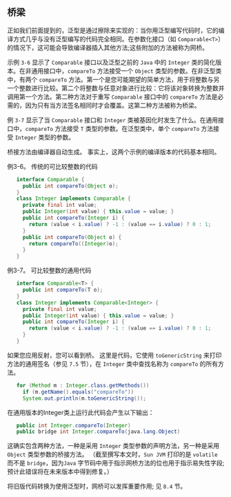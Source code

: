 ## 桥梁

正如我们前面提到的，泛型是通过擦除来实现的：当你用泛型编写代码时，它的编译方式几乎与没有泛型编写的代码完全相同。在参数化接口（如 `Comparable<T>`）的情况下，这可能会导致编译器插入其他方法;这些附加的方法被称为网桥。

示例 `3-6` 显示了 `Comparable` 接口以及泛型之前的 `Java` 中的 `Integer` 类的简化版本。在非通用接口中，`compareTo` 方法接受一个 `Object` 类型的参数。在非泛型类中，有两个 `compareTo` 方法。第一个是您可能期望的简单方法，用于将整数与另一个整数进行比较。第二个将整数与任意对象进行比较：它将该对象转换为整数并调用第一个方法。第二种方法对于重写 `Comparable` 接口中的 `compareTo` 方法是必需的，因为只有当方法签名相同时才会覆盖。这第二种方法被称为桥梁。

例 `3-7` 显示了当 `Comparable` 接口和 `Integer` 类被基因化时发生了什么。在通用接口中，`compareTo` 方法接受 `T` 类型的参数。在泛型类中，单个 `compareTo` 方法接受 `Integer` 类型的参数。

桥接方法由编译器自动生成。 事实上，这两个示例的编译版本的代码基本相同。

例3-6。 传统的可比较整数的代码

```java
   interface Comparable {
     public int compareTo(Object o);
   }
   class Integer implements Comparable {
     private final int value;
     public Integer(int value) { this.value = value; }
     public int compareTo(Integer i) {
       return (value < i.value) ? -1 : (value == i.value) ? 0 : 1;
     }
     public int compareTo(Object o) {
       return compareTo((Integer)o);
     }
   }
```

例3-7。 可比较整数的通用代码

```java
   interface Comparable<T> {
     public int compareTo(T o);
   }
   class Integer implements Comparable<Integer> {
	 private final int value;
	 public Integer(int value) { this.value = value; }
	 public int compareTo(Integer i) {
	   return (value < i.value) ? -1 : (value == i.value) ? 0 : 1;
	 }
   }
```

如果您应用反射，您可以看到桥。 这里是代码，它使用 `toGenericString` 来打印方法的通用签名（参见 `7.5` 节），在 `Integer` 类中查找名称为 `compareTo` 的所有方法。

```java
   for (Method m : Integer.class.getMethods())
     if (m.getName().equals("compareTo"))
	 System.out.println(m.toGenericString());
```

在通用版本的Integer类上运行此代码会产生以下输出：

```java
   public int Integer.compareTo(Integer)
   public bridge int Integer.compareTo(java.lang.Object)
```

这确实包含两种方法，一种是采用 `Integer` 类型参数的声明方法，另一种是采用 `Object` 类型参数的桥接方法。 （截至撰写本文时，`Sun JVM` 打印的是 `volatile` 而不是 `bridge`，因为`Java` 字节码中用于指示网桥方法的位也用于指示易失性字段;预计此错误将在未来版本中得到修复。）

将旧版代码转换为使用泛型时，网桥可以发挥重要作用; 见 `8.4` 节。






































